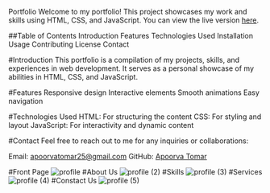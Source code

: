 Portfolio
Welcome to my portfolio! This project showcases my work and skills using HTML, CSS, and JavaScript. You can view the live version [here](https://apoorvatomar.github.io/Portfolio/).

##Table of Contents
Introduction
Features
Technologies Used
Installation
Usage
Contributing
License
Contact

#Introduction
This portfolio is a compilation of my projects, skills, and experiences in web development. It serves as a personal showcase of my abilities in HTML, CSS, and JavaScript.

#Features
Responsive design
Interactive elements
Smooth animations
Easy navigation

#Technologies Used
HTML: For structuring the content
CSS: For styling and layout
JavaScript: For interactivity and dynamic content

#Contact
Feel free to reach out to me for any inquiries or collaborations:

Email: apoorvatomar25@gmail.com
GitHub: [Apoorva Tomar](https://github.com/apoorvatomar)

#Front Page
![profile](https://github.com/apoorvatomar/Portfolio/assets/106930291/224e0ad9-6e0b-4f7d-9973-52a8e92bd5fd)
#About Us
![profile (2)](https://github.com/apoorvatomar/Portfolio/assets/106930291/a71bb098-9c9a-45d3-9af3-53546fced5f8)
#Skills
![profile (3)](https://github.com/apoorvatomar/Portfolio/assets/106930291/66ed8966-d190-4434-b30e-dd9359882159)
#Services
![profile (4)](https://github.com/apoorvatomar/Portfolio/assets/106930291/b50592d8-6b00-4a92-ab00-b9ed19d29c5d)
#Constact Us
![profile (5)](https://github.com/apoorvatomar/Portfolio/assets/106930291/35e873aa-281c-4caa-9fb4-bfcae9377b68)

